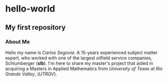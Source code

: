 # hello-world
## My first repository
### About Me
Hello my name is *Carlos Segovia*. A 15-years experienced subject matter expert, who worked with one of the largest oilfield service companies, Schlumberger (**slb**). I'm here to share my master's project that aided in acquiring a Masters in Applied Mathematics from *University of Texas at Rio Grande Valley*, (*UTRGV*). 
